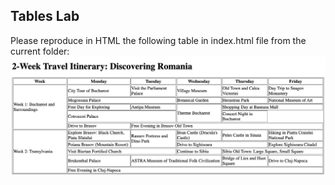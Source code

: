 ## Tables Lab

Please reproduce in HTML the following table in index.html file from the current folder: 
![alt text](image.png)

